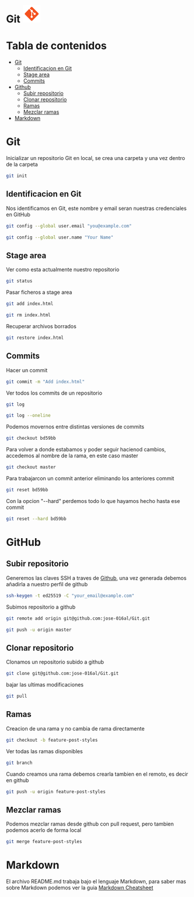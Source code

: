 # Git ![Git](./img/git.png)

# Tabla de contenidos
- [Git](#git)
  - [Identificacion en Git](#identificacion-en-git)
  - [Stage area](#stage-area)
  - [Commits](#commits)
- [Github](#github)
  - [Subir repositorio](#subir-repositorio)
  - [Clonar repositorio](#clonar-repositorio)
  - [Ramas](#ramas)
  - [Mezclar ramas](#mezclar-ramas)
- [Markdown](#markdown)

# Git
Inicializar un repositorio Git en local, se crea una carpeta y una vez dentro de la carpeta 
```bash
git init 
```

## Identificacion en Git
Nos identificamos en Git, este nombre y email seran nuestras credenciales en GitHub
```bash
git config --global user.email "you@example.com"
```
```bash
git config --global user.name "Your Name"
```

## Stage area
Ver como esta actualmente nuestro repositorio
```bash
git status
```
Pasar ficheros a stage area
```bash
git add index.html
```
```bash
git rm index.html
```
Recuperar archivos borrados 
```bash
git restore index.html
```

## Commits
Hacer un commit
```bash
git commit -m "Add index.html"
```
Ver todos los commits de un repositorio
```bash
git log
```
```bash
git log --oneline
```
Podemos movernos entre distintas versiones de commits
```bash
git checkout bd59bb 
```
Para volver a donde estabamos y poder seguir hacienod cambios, accedemos al nombre de la rama, en este caso master
```bash
git checkout master
```
Para trabajarcon un commit anterior eliminando los anteriores commit 
```bash
git reset bd59bb
```
Con la opcion "--hard" perdemos todo lo que hayamos hecho hasta ese commit 
```bash
git reset --hard bd59bb
```

# GitHub

## Subir repositorio
Generemos las claves SSH a traves de [Github](https://docs.github.com/es/authentication/connecting-to-github-with-ssh/generating-a-new-ssh-key-and-adding-it-to-the-ssh-agent), una vez generada debemos añadirla a nuestro perfil de github
```bash
ssh-keygen -t ed25519 -C "your_email@example.com"
```
Subimos repositorio a github
```bash
git remote add origin git@github.com:jose-016al/Git.git
```
```bash
git push -u origin master
```

## Clonar repositorio
Clonamos un repositorio subido a github
```bash
git clone git@github.com:jose-016al/Git.git
```
bajar las ultimas modificaciones 
```bash
git pull
```

## Ramas
Creacion de una rama y no cambia de rama directamente
```bash
git checkout -b feature-post-styles
```
Ver todas las ramas disponibles
```bash
git branch
```
Cuando creamos una rama debemos crearla tambien en el remoto, es decir en github 
```bash
git push -u origin feature-post-styles
```

## Mezclar ramas
Podemos mezclar ramas desde github con pull request, pero tambien podemos acerlo de forma local
```bash
git merge feature-post-styles
```

# Markdown
El archivo README.md trabaja bajo el lenguaje Markdown, para saber mas sobre Markdown podemos ver la guia [Markdown Cheatsheet](https://github.com/adam-p/markdown-here/wiki/Markdown-Cheatsheet "Markdown Cheatsheet")

